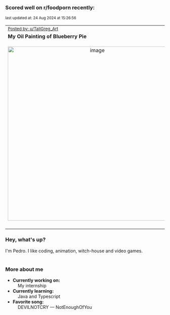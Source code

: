 ### Scored well on r/foodporn recently:

<p align="left"><sub>last updated at: 24 Aug 2024 at 15:26:56</sub></p>

|   |
| --- |
| <sub>[Posted by: u/TallGreg_Art][source]</sub> |
| **My Oil Painting of Blueberry Pie** | 
|<p align="center"> <img alt="image" src="https://i.redd.it/b3shsyzj1gkd1.jpeg" width="550" /> </p>|
|   |

### Hey, what's up?

I'm Pedro. I like coding, animation, witch-house and video games.<br><br>

### More about me
- **Currently working on:**  
&nbsp;&nbsp;&nbsp;&nbsp;My internship
- **Currently learning:**  
&nbsp;&nbsp;&nbsp;&nbsp;Java and Typescript
- **Favorite song:**  
&nbsp;&nbsp;&nbsp;&nbsp;DEVILNOTCRY — NotEnoughOfYou<br><br>

  



  
  
  
[linkedin]: https://linkedin.com/in/pedro-h-r-gomes-8a487b14a/
[gmail]: mailto:pilique11@gmail.com
[source]: https://reddit.com/r/FoodPorn/comments/1ezhpja/my_oil_painting_of_blueberry_pie/
[redditAPI]: https://www.reddit.com/dev/api/